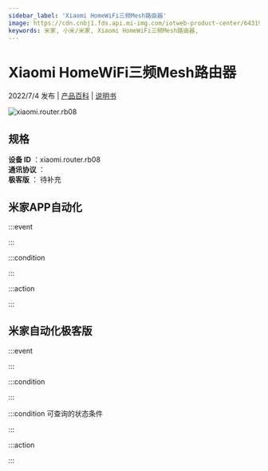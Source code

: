 ```yaml
---
sidebar_label: 'Xiaomi HomeWiFi三频Mesh路由器'
image: https://cdn.cnbj1.fds.api.mi-img.com/iotweb-product-center/643191dab04bccd9f5b25c4e46b3a989_1634730286254.png?GalaxyAccessKeyId=AKVGLQWBOVIRQ3XLEW&Expires=9223372036854775807&Signature=Mx8n+d+8vP8D2t+/swy6MjoAaMs=
keywords: 米家, 小米/米家, Xiaomi HomeWiFi三频Mesh路由器, 
---
```

# Xiaomi HomeWiFi三频Mesh路由器

2022/7/4 发布 | [产品百科](https://home.mi.com/webapp/content/baike/product/index.html?model=xiaomi.router.rb08/) | [说明书](https://home.mi.com/views/introduction.html?model=xiaomi.router.rb08&region=cn)

![xiaomi.router.rb08](https://cdn.cnbj1.fds.api.mi-img.com/iotweb-product-center/643191dab04bccd9f5b25c4e46b3a989_1634730286254.png?GalaxyAccessKeyId=AKVGLQWBOVIRQ3XLEW&Expires=9223372036854775807&Signature=Mx8n+d+8vP8D2t+/swy6MjoAaMs=)

## 规格  
> 
**设备 ID** ：xiaomi.router.rb08  
**通讯协议** ：  
**极客版**  ： 待补充 


## 米家APP自动化  

:::event  

:::

:::condition  

:::

:::action   

:::

## 米家自动化极客版  

:::event  

:::

:::condition  

:::

:::condition 可查询的状态条件  

:::

:::action  

:::

        
